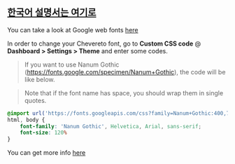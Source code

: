 [**한국어 설명서는 여기로**](https://github.com/zaywalker/chevereto/blob/master/doc/구글_웹폰트_사용하기.md)
--------
You can take a look at Google web fonts [here](https://fonts.google.com/)

In order to change your Chevereto font, go to **Custom CSS code** @ **Dashboard > Settings > Theme** and enter some codes.

>If you want to use Nanum Gothic (https://fonts.google.com/specimen/Nanum+Gothic), the code will be like below.

>Note that if the font name has space, you should wrap them in single quotes.

```css
@import url('https://fonts.googleapis.com/css?family=Nanum+Gothic:400,700,800');
html, body {
    font-family: 'Nanum Gothic', Helvetica, Arial, sans-serif;
    font-size: 120%
}
```

You can get more info [here](https://www.w3schools.com/css/css_font.asp)
